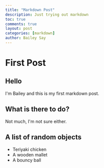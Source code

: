 ```yaml
---
title: "Markdown Post"
description: Just trying out markdown
toc: true
comments: true
layout: post
categories: [markdown]
author: Bailey Say
---
```


# First Post

## Hello

I'm Bailey and this is my first markdown post. 

## What is there to do?

Not much, I'm not sure either.

## A list of random objects

- Teriyaki chicken
- A wooden mallet
- A bouncy ball